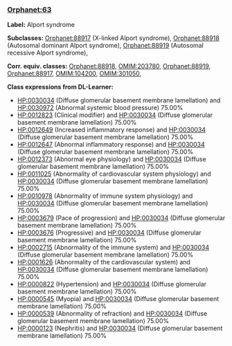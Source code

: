 
### [Orphanet:63](http://www.orpha.net/ORDO/Orphanet_63)
**Label:** Alport syndrome

**Subclasses:** [Orphanet:88917](http://www.orpha.net/ORDO/Orphanet_88917) (X-linked Alport syndrome), [Orphanet:88918](http://www.orpha.net/ORDO/Orphanet_88918) (Autosomal dominant Alport syndrome), [Orphanet:88919](http://www.orpha.net/ORDO/Orphanet_88919) (Autosomal recessive Alport syndrome), 

**Corr. equiv. classes:** [Orphanet:88918](http://www.orpha.net/ORDO/Orphanet_88918), [OMIM:203780](http://purl.obolibrary.org/obo/OMIM_203780), [Orphanet:88919](http://www.orpha.net/ORDO/Orphanet_88919), [Orphanet:88917](http://www.orpha.net/ORDO/Orphanet_88917), [OMIM:104200](http://purl.obolibrary.org/obo/OMIM_104200), [OMIM:301050](http://purl.obolibrary.org/obo/OMIM_301050), 

**Class expressions from DL-Learner:**

- [HP:0030034](http://purl.obolibrary.org/obo/HP_0030034) (Diffuse glomerular basement membrane lamellation) and [HP:0030972](http://purl.obolibrary.org/obo/HP_0030972) (Abnormal systemic blood pressure) 75.00%
- [HP:0012823](http://purl.obolibrary.org/obo/HP_0012823) (Clinical modifier) and [HP:0030034](http://purl.obolibrary.org/obo/HP_0030034) (Diffuse glomerular basement membrane lamellation) 75.00%
- [HP:0012649](http://purl.obolibrary.org/obo/HP_0012649) (Increased inflammatory response) and [HP:0030034](http://purl.obolibrary.org/obo/HP_0030034) (Diffuse glomerular basement membrane lamellation) 75.00%
- [HP:0012647](http://purl.obolibrary.org/obo/HP_0012647) (Abnormal inflammatory response) and [HP:0030034](http://purl.obolibrary.org/obo/HP_0030034) (Diffuse glomerular basement membrane lamellation) 75.00%
- [HP:0012373](http://purl.obolibrary.org/obo/HP_0012373) (Abnormal eye physiology) and [HP:0030034](http://purl.obolibrary.org/obo/HP_0030034) (Diffuse glomerular basement membrane lamellation) 75.00%
- [HP:0011025](http://purl.obolibrary.org/obo/HP_0011025) (Abnormality of cardiovascular system physiology) and [HP:0030034](http://purl.obolibrary.org/obo/HP_0030034) (Diffuse glomerular basement membrane lamellation) 75.00%
- [HP:0010978](http://purl.obolibrary.org/obo/HP_0010978) (Abnormality of immune system physiology) and [HP:0030034](http://purl.obolibrary.org/obo/HP_0030034) (Diffuse glomerular basement membrane lamellation) 75.00%
- [HP:0003679](http://purl.obolibrary.org/obo/HP_0003679) (Pace of progression) and [HP:0030034](http://purl.obolibrary.org/obo/HP_0030034) (Diffuse glomerular basement membrane lamellation) 75.00%
- [HP:0003676](http://purl.obolibrary.org/obo/HP_0003676) (Progressive) and [HP:0030034](http://purl.obolibrary.org/obo/HP_0030034) (Diffuse glomerular basement membrane lamellation) 75.00%
- [HP:0002715](http://purl.obolibrary.org/obo/HP_0002715) (Abnormality of the immune system) and [HP:0030034](http://purl.obolibrary.org/obo/HP_0030034) (Diffuse glomerular basement membrane lamellation) 75.00%
- [HP:0001626](http://purl.obolibrary.org/obo/HP_0001626) (Abnormality of the cardiovascular system) and [HP:0030034](http://purl.obolibrary.org/obo/HP_0030034) (Diffuse glomerular basement membrane lamellation) 75.00%
- [HP:0000822](http://purl.obolibrary.org/obo/HP_0000822) (Hypertension) and [HP:0030034](http://purl.obolibrary.org/obo/HP_0030034) (Diffuse glomerular basement membrane lamellation) 75.00%
- [HP:0000545](http://purl.obolibrary.org/obo/HP_0000545) (Myopia) and [HP:0030034](http://purl.obolibrary.org/obo/HP_0030034) (Diffuse glomerular basement membrane lamellation) 75.00%
- [HP:0000539](http://purl.obolibrary.org/obo/HP_0000539) (Abnormality of refraction) and [HP:0030034](http://purl.obolibrary.org/obo/HP_0030034) (Diffuse glomerular basement membrane lamellation) 75.00%
- [HP:0000123](http://purl.obolibrary.org/obo/HP_0000123) (Nephritis) and [HP:0030034](http://purl.obolibrary.org/obo/HP_0030034) (Diffuse glomerular basement membrane lamellation) 75.00%


